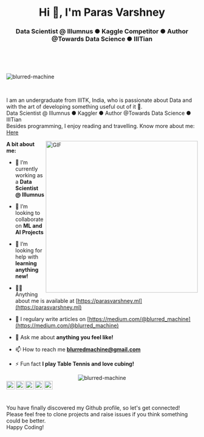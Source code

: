 <h1 align="center">Hi 👋, I'm Paras Varshney</h1>
<h3 align="center">Data Scientist @ Illumnus ● Kaggle Competitor ● Author @Towards Data Science ● IIITian</h3>

<br />
<br />
<br />
<p align="left"> <img src="https://komarev.com/ghpvc/?username=blurred-machine" alt="blurred-machine" /> </p>
<br />

I am an undergraduate from IIITK, India, who is passionate about Data and with the art of developing something useful out of it 🚀.
<br/>
Data Scientist @ Illumnus ● Kaggler ● Author @Towards Data Science ● IIITian
<br/>
Besides programming, I enjoy reading and travelling. Know more about me: <a href="https://parasvarshney.ml">Here</a>


<img align="right" alt="GIF" src="https://media.giphy.com/media/L8K62iTDkzGX6/giphy.gif" width="400px" />
  
**A bit about me:**

- 🔭 I’m currently working as a **Data Scientist @ Illumnus**

- 👯 I’m looking to collaborate on **ML and AI Projects**

- 🤔 I’m looking for help with **learning anything new!**

- 👨‍💻 Anything about me is available at [https://parasvarshney.ml](https://parasvarshney.ml)

- 📝 I regulary write articles on [https://medium.com/@blurred_machine](https://medium.com/@blurred_machine)

- 💬 Ask me about **anything you feel like!**

- 📫 How to reach me **blurredmachine@gmail.com**

- ⚡ Fun fact **I play Table Tennis and love cubing!**

<p align="center">
<img src="https://github-readme-stats.vercel.app/api?username=blurred-machine&show_icons=true" alt="blurred-machine"/>

<br>

<a href="https://www.linkedin.com/in/blurred-machine">	
  <img align="left" alt="Paras Varshney | LinkdeIn" width="22px" src="https://cdn.jsdelivr.net/npm/simple-icons@v3/icons/linkedin.svg" />	
</a>	
<a href="https://medium.com/@blurred_machine">	
  <img align="left" alt="Paras Varshney | Medium" width="22px" src="https://cdn.jsdelivr.net/npm/simple-icons@v3/icons/medium.svg" />	
</a>	
<a href="https://www.kaggle.com/blurredmachine">	
  <img align="left" alt="Paras Varshney | Kaggle" width="22px" src="https://cdn.jsdelivr.net/npm/simple-icons@v3/icons/kaggle.svg" />	
</a>	
<a href="https://twitter.com/blurred_machine">	
  <img align="left" alt="Paras Varshney | Twitter" width="22px" src="https://cdn.jsdelivr.net/npm/simple-icons@v3/icons/twitter.svg" />	
</a>	
<a href="https://www.instagram.com/blurred_machine">	
  <img align="left" alt="Paras Varshney | Instagram" width="22px" src="https://cdn.jsdelivr.net/npm/simple-icons@v3/icons/instagram.svg" />	
</a>
</p>
<br>
<br>

You have finally discovered my Github profile, so let's get connected!
<br/>
Please feel free to clone projects and raise issues if you think something could be better.
<br/>
Happy Coding!
